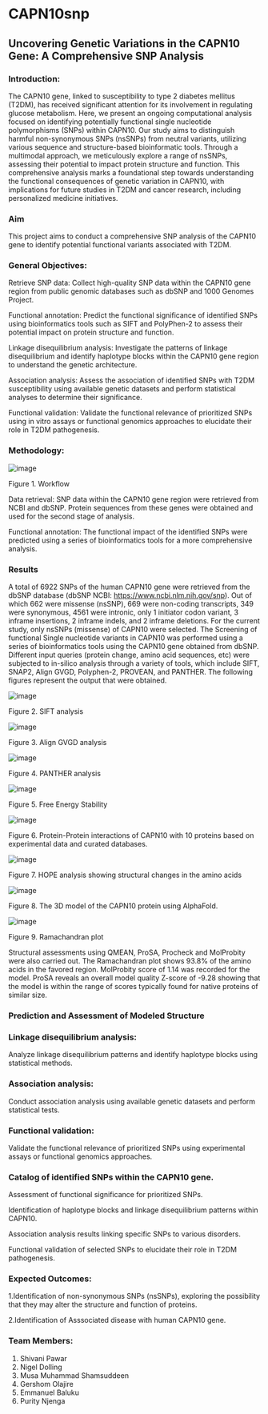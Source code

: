 # CAPN10snp

## Uncovering Genetic Variations in the CAPN10 Gene: A Comprehensive SNP Analysis

### Introduction:
The CAPN10 gene, linked to susceptibility to type 2 diabetes mellitus (T2DM), has received significant attention for its involvement in regulating glucose metabolism. Here, we present an ongoing computational analysis focused on identifying potentially functional single nucleotide polymorphisms (SNPs) within CAPN10. Our study aims to distinguish harmful non-synonymous SNPs (nsSNPs) from neutral variants, utilizing various sequence and structure-based bioinformatic tools. Through a multimodal approach, we meticulously explore a range of nsSNPs, assessing their potential to impact protein structure and function. This comprehensive analysis marks a foundational step towards understanding the functional consequences of genetic variation in CAPN10, with implications for future studies in T2DM and cancer research, including personalized medicine initiatives.

### Aim
This project aims to conduct a comprehensive SNP analysis of the CAPN10 gene to identify potential functional variants associated with T2DM.

### General Objectives:
Retrieve SNP data: Collect high-quality SNP data within the CAPN10 gene region from public genomic databases such as dbSNP and 1000 Genomes Project.

Functional annotation: Predict the functional significance of identified SNPs using bioinformatics tools such as SIFT and PolyPhen-2 to assess their potential impact on protein structure and function.

Linkage disequilibrium analysis: Investigate the patterns of linkage disequilibrium and identify haplotype blocks within the CAPN10 gene region to understand the genetic architecture.

Association analysis: Assess the association of identified SNPs with T2DM susceptibility using available genetic datasets and perform statistical analyses to determine their significance.

Functional validation: Validate the functional relevance of prioritized SNPs using in vitro assays or functional genomics approaches to elucidate their role in T2DM pathogenesis.


### Methodology:
![image](https://github.com/omicscodeathon/capn10snp/blob/main/figures/Workflow_CAPN10snp.jpg)

Figure 1. Workflow

Data retrieval: SNP data within the CAPN10 gene region were retrieved from NCBI and dbSNP. Protein sequences from these genes were obtained and used for the second stage of analysis.

Functional annotation: The functional impact of the identified SNPs were predicted using a series of bioinformatics tools for a more comprehensive analysis. 


### Results

A total of 6922 SNPs of the human CAPN10 gene were retrieved from the dbSNP database (dbSNP NCBI: https://www.ncbi.nlm.nih.gov/snp). Out of which 662 were missense (nsSNP), 669 were non-coding transcripts, 349 were synonymous, 4561 were intronic, only 1 initiator codon variant, 3 inframe insertions, 2 inframe indels, and 2 inframe deletions. For the current study, only nsSNPs (missense) of CAPN10 were selected.
The Screening of functional Single nucleotide variants in CAPN10 was performed using a series of bioinformatics tools using the CAPN10 gene obtained from dbSNP. Different input queries (protein change, amino acid sequences, etc) were subjected to in-silico analysis through a variety of tools, which include SIFT, SNAP2, Align GVGD, Polyphen-2, PROVEAN, and PANTHER. The following figures represent the output that were obtained.



![image](figures/SIFT_analysis.jpg)

Figure 2. SIFT analysis


![image](figures/align_GVGD.png)

Figure 3. Align GVGD analysis


![image](figures/panther_analysis.png)

Figure 4. PANTHER analysis

![image](figures/free_energy_stability_prediction.png)

Figure 5. Free Energy Stability

![image](figures/protein-protein_interaction.png)

Figure 6. Protein-Protein interactions of CAPN10 with 10 proteins based on experimental data and curated databases.


![image](figures/HOPE_Mutations.png)

Figure 7. HOPE analysis showing structural changes in the amino acids

![image](figures\3D_3.png)

Figure 8. The 3D model of the CAPN10 protein using AlphaFold. 

![image](figures\3D_1.png)

Figure 9. Ramachandran plot


Structural assessments using QMEAN, ProSA, Procheck and MolProbity were also carried out. The Ramachandran plot shows 93.8% of the amino acids in the favored region. MolProbity score of 1.14 was recorded for the model. ProSA reveals an overall model quality Z-score of -9.28 showing that the model is within the range of scores typically found for native proteins of similar size.
### Prediction and Assessment of Modeled Structure





### Linkage disequilibrium analysis: 
Analyze linkage disequilibrium patterns and identify haplotype blocks using statistical methods.

### Association analysis: 
Conduct association analysis using available genetic datasets and perform statistical tests.

### Functional validation: 
Validate the functional relevance of prioritized SNPs using experimental assays or functional genomics approaches.


### Catalog of identified SNPs within the CAPN10 gene.
Assessment of functional significance for prioritized SNPs.

Identification of haplotype blocks and linkage disequilibrium patterns within CAPN10.

Association analysis results linking specific SNPs to various disorders.

Functional validation of selected SNPs to elucidate their role in T2DM pathogenesis.

### Expected Outcomes:
1.Identification of non-synonymous SNPs (nsSNPs), exploring the possibility that they may alter the structure and function of proteins.

2.Identification of Asssociated disease with human CAPN10 gene.

### Team Members: 
1. Shivani Pawar
2. Nigel Dolling
3. Musa Muhammad Shamsuddeen
4. Gershom Olajire
5. Emmanuel Baluku
6. Purity Njenga


